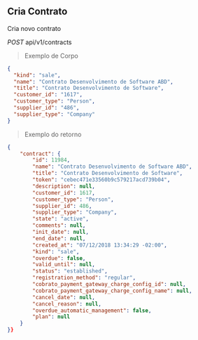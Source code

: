 ## Cria Contrato

Cria novo contrato

<div class="api-endpoint">
  <div class="endpoint-data">
    <i class="label label-get">POST</i>
     api/v1/contracts
  </div>
</div>


> Exemplo de Corpo

```json
{
  "kind": "sale",
  "name": "Contrato Desenvolvimento de Software ABD",
  "title": "Contrato Desenvolvimento de Software",
  "customer_id": "1617",
  "customer_type": "Person",
  "supplier_id": "486",
  "supplier_type": "Company"
}
```

> Exemplo do retorno

```json
{
    "contract": {
        "id": 11984,
        "name": "Contrato Desenvolvimento de Software ABD",
        "title": "Contrato Desenvolvimento de Software",
        "token": "cebec471e33560b9c579217acd739b04",
        "description": null,
        "customer_id": 1617,
        "customer_type": "Person",
        "supplier_id": 486,
        "supplier_type": "Company",
        "state": "active",
        "comments": null,
        "init_date": null,
        "end_date": null,
        "created_at": "07/12/2018 13:34:29 -02:00",
        "kind": "sale",
        "overdue": false,
        "valid_until": null,
        "status": "established",
        "registration_method": "regular",
        "cobrato_payment_gateway_charge_config_id": null,
        "cobrato_payment_gateway_charge_config_name": null,
        "cancel_date": null,
        "cancel_reason": null,
        "overdue_automatic_management": false,
        "plan": null
    }
}}
```
